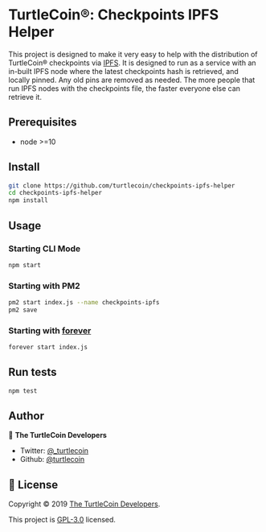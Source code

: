 # TurtleCoin®: Checkpoints IPFS Helper

This project is designed to make it very easy to help with the distribution of TurtleCoin® checkpoints via [IPFS](https://ipfs.io). It is designed to run as a service with an in-built IPFS node where the latest checkpoints hash is retrieved, and locally pinned. Any old pins are removed as needed. The more people that run IPFS nodes with the checkpoints file, the faster everyone else can retrieve it.

## Prerequisites

- node >=10

## Install

```sh
git clone https://github.com/turtlecoin/checkpoints-ipfs-helper
cd checkpoints-ipfs-helper
npm install
```

## Usage

### Starting CLI Mode

```bash
npm start
```

### Starting with PM2

```bash
pm2 start index.js --name checkpoints-ipfs
pm2 save
```

### Starting with [forever](https://www.npmjs.com/package/forever)

```bash
forever start index.js
```

## Run tests

```sh
npm test
```

## Author

👤 **The TurtleCoin Developers**

* Twitter: [@_turtlecoin](https://twitter.com/_turtlecoin)
* Github: [@turtlecoin](https://github.com/turtlecoin)


## 📝 License

Copyright © 2019 [The TurtleCoin Developers](https://github.com/turtlecoin).

This project is [GPL-3.0](https://github.com/turtlecoin/ipfs-cf-checkpointer-node/blob/master/LICENSE) licensed.
